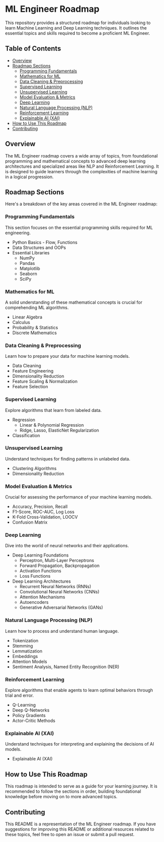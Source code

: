 # ML Engineer Roadmap

This repository provides a structured roadmap for individuals looking to learn Machine Learning and Deep Learning techniques. It outlines the essential topics and skills required to become a proficient ML Engineer.

## Table of Contents

*   [Overview](#overview)
*   [Roadmap Sections](#roadmap-sections)
    *   [Programming Fundamentals](#programming-fundamentals)
    *   [Mathematics for ML](#mathematics-for-ml)
    *   [Data Cleaning & Preprocessing](#data-cleaning--preprocessing)
    *   [Supervised Learning](#supervised-learning)
    *   [Unsupervised Learning](#unsupervised-learning)
    *   [Model Evaluation & Metrics](#model-evaluation--metrics)
    *   [Deep Learning](#deep-learning)
    *   [Natural Language Processing (NLP)](#natural-language-processing-nlp)
    *   [Reinforcement Learning](#reinforcement-learning)
    *   [Explainable AI (XAI)](#explainable-ai-xai)
*   [How to Use This Roadmap](#how-to-use-this-roadmap)
*   [Contributing](#contributing)

## Overview

The ML Engineer roadmap covers a wide array of topics, from foundational programming and mathematical concepts to advanced deep learning architectures and specialized areas like NLP and Reinforcement Learning. It is designed to guide learners through the complexities of machine learning in a logical progression.

## Roadmap Sections

Here's a breakdown of the key areas covered in the ML Engineer roadmap:

### Programming Fundamentals

This section focuses on the essential programming skills required for ML engineering.

*   Python Basics - Flow, Functions
*   Data Structures and OOPs
*   Essential Libraries
    *   NumPy
    *   Pandas
    *   Matplotlib
    *   Seaborn
    *   SciPy

### Mathematics for ML

A solid understanding of these mathematical concepts is crucial for comprehending ML algorithms.

*   Linear Algebra
*   Calculus
*   Probability & Statistics
*   Discrete Mathematics

### Data Cleaning & Preprocessing

Learn how to prepare your data for machine learning models.

*   Data Cleaning
*   Feature Engineering
*   Dimensionality Reduction
*   Feature Scaling & Normalization
*   Feature Selection

### Supervised Learning

Explore algorithms that learn from labeled data.

*   Regression
    *   Linear & Polynomial Regression
    *   Ridge, Lasso, ElasticNet Regularization
*   Classification

### Unsupervised Learning

Understand techniques for finding patterns in unlabeled data.

*   Clustering Algorithms
*   Dimensionality Reduction

### Model Evaluation & Metrics

Crucial for assessing the performance of your machine learning models.

*   Accuracy, Precision, Recall
*   F1-Score, ROC-AUC, Log Loss
*   K-Fold Cross-Validation, LOOCV
*   Confusion Matrix

### Deep Learning

Dive into the world of neural networks and their applications.

*   Deep Learning Foundations
    *   Perceptron, Multi-Layer Perceptrons
    *   Forward Propagation, Backpropagation
    *   Activation Functions
    *   Loss Functions
*   Deep Learning Architectures
    *   Recurrent Neural Networks (RNNs)
    *   Convolutional Neural Networks (CNNs)
    *   Attention Mechanisms
    *   Autoencoders
    *   Generative Adversarial Networks (GANs)

### Natural Language Processing (NLP)

Learn how to process and understand human language.

*   Tokenization
*   Stemming
*   Lemmatization
*   Embeddings
*   Attention Models
*   Sentiment Analysis, Named Entity Recognition (NER)

### Reinforcement Learning

Explore algorithms that enable agents to learn optimal behaviors through trial and error.

*   Q-Learning
*   Deep Q-Networks
*   Policy Gradients
*   Actor-Critic Methods

### Explainable AI (XAI)

Understand techniques for interpreting and explaining the decisions of AI models.

*   Explainable AI (XAI)

## How to Use This Roadmap

This roadmap is intended to serve as a guide for your learning journey. It is recommended to follow the sections in order, building foundational knowledge before moving on to more advanced topics.

## Contributing

This README is a representation of the ML Engineer roadmap. If you have suggestions for improving this README or additional resources related to these topics, feel free to open an issue or submit a pull request.
